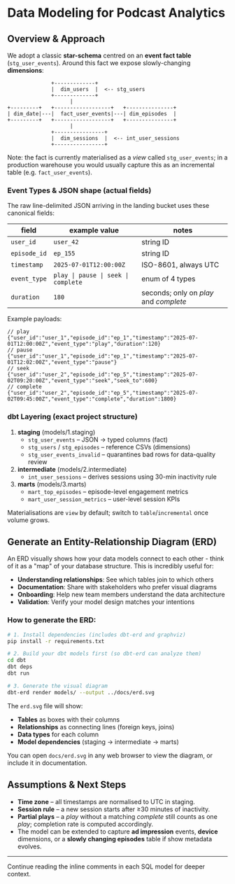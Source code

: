# Data Modeling for Podcast Analytics

## Overview & Approach

We adopt a classic **star-schema** centred on an **event fact table** (`stg_user_events`). Around this fact we expose slowly-changing **dimensions**:

```
              +-------------+
              |  dim_users  |  <-- stg_users
              +-------------+
                    |
+---------+   +------------------+   +---------------+
| dim_date|---|  fact_user_events|---| dim_episodes  |
+---------+   +------------------+   +---------------+
                    |
              +----------------+
              |  dim_sessions  |  <-- int_user_sessions
              +----------------+
```

Note: the fact is currently materialised as a _view_ called `stg_user_events`; in a production warehouse you would usually capture this as an incremental table (e.g. `fact_user_events`).

### Event Types & JSON shape (actual fields)

The raw line-delimited JSON arriving in the landing bucket uses these canonical fields:

| field        | example value                       | notes                                  |
| ------------ | ----------------------------------- | -------------------------------------- |
| `user_id`    | `user_42`                           | string ID                              |
| `episode_id` | `ep_155`                            | string ID                              |
| `timestamp`  | `2025-07-01T12:00:00Z`              | ISO-8601, always UTC                   |
| `event_type` | `play \| pause \| seek \| complete` | enum of 4 types                        |
| `duration`   | `180`                               | seconds; only on _play_ and _complete_ |

Example payloads:

```jsonc
// play
{"user_id":"user_1","episode_id":"ep_1","timestamp":"2025-07-01T12:00:00Z","event_type":"play","duration":120}
// pause
{"user_id":"user_1","episode_id":"ep_1","timestamp":"2025-07-01T12:02:00Z","event_type":"pause"}
// seek
{"user_id":"user_2","episode_id":"ep_5","timestamp":"2025-07-02T09:20:00Z","event_type":"seek","seek_to":600}
// complete
{"user_id":"user_2","episode_id":"ep_5","timestamp":"2025-07-02T09:45:00Z","event_type":"complete","duration":1800}
```

### dbt Layering (exact project structure)

1. **staging** (models/1.staging)
   - `stg_user_events` – JSON → typed columns (fact)
   - `stg_users` / `stg_episodes` – reference CSVs (dimensions)
   - `stg_user_events_invalid` – quarantines bad rows for data-quality review
2. **intermediate** (models/2.intermediate)
   - `int_user_sessions` – derives sessions using 30-min inactivity rule
3. **marts** (models/3.marts)
   - `mart_top_episodes` – episode-level engagement metrics
   - `mart_user_session_metrics` – user-level session KPIs

Materialisations are `view` by default; switch to `table`/`incremental` once volume grows.

## Generate an Entity-Relationship Diagram (ERD)

An ERD visually shows how your data models connect to each other - think of it as a "map" of your database structure. This is incredibly useful for:

- **Understanding relationships**: See which tables join to which others
- **Documentation**: Share with stakeholders who prefer visual diagrams
- **Onboarding**: Help new team members understand the data architecture
- **Validation**: Verify your model design matches your intentions

### How to generate the ERD:

```bash
# 1. Install dependencies (includes dbt-erd and graphviz)
pip install -r requirements.txt

# 2. Build your dbt models first (so dbt-erd can analyze them)
cd dbt
dbt deps
dbt run

# 3. Generate the visual diagram
dbt-erd render models/ --output ../docs/erd.svg
```

The `erd.svg` file will show:

- **Tables** as boxes with their columns
- **Relationships** as connecting lines (foreign keys, joins)
- **Data types** for each column
- **Model dependencies** (staging → intermediate → marts)

You can open `docs/erd.svg` in any web browser to view the diagram, or include it in documentation.

## Assumptions & Next Steps

- **Time zone** – all timestamps are normalised to UTC in staging.
- **Session rule** – a new session starts after ≥30 minutes of inactivity.
- **Partial plays** – a _play_ without a matching _complete_ still counts as one
  _play_; completion rate is computed accordingly.
- The model can be extended to capture **ad impression** events, **device**
  dimensions, or a **slowly changing episodes** table if show metadata evolves.

---

Continue reading the inline comments in each SQL model for deeper context.
